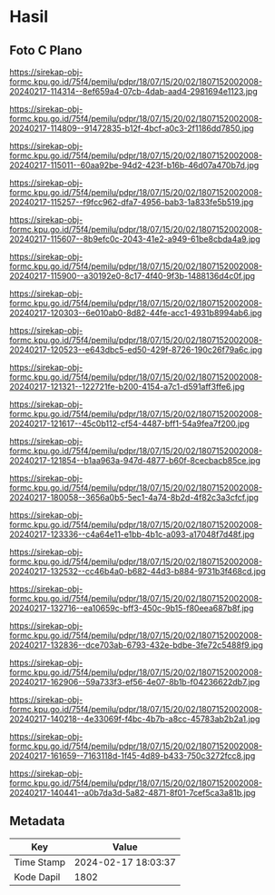 # Hasil

## Foto C Plano

https://sirekap-obj-formc.kpu.go.id/75f4/pemilu/pdpr/18/07/15/20/02/1807152002008-20240217-114314--8ef659a4-07cb-4dab-aad4-2981694e1123.jpg

https://sirekap-obj-formc.kpu.go.id/75f4/pemilu/pdpr/18/07/15/20/02/1807152002008-20240217-114809--91472835-b12f-4bcf-a0c3-2f1186dd7850.jpg

https://sirekap-obj-formc.kpu.go.id/75f4/pemilu/pdpr/18/07/15/20/02/1807152002008-20240217-115011--60aa92be-94d2-423f-b16b-46d07a470b7d.jpg

https://sirekap-obj-formc.kpu.go.id/75f4/pemilu/pdpr/18/07/15/20/02/1807152002008-20240217-115257--f9fcc962-dfa7-4956-bab3-1a833fe5b519.jpg

https://sirekap-obj-formc.kpu.go.id/75f4/pemilu/pdpr/18/07/15/20/02/1807152002008-20240217-115607--8b9efc0c-2043-41e2-a949-61be8cbda4a9.jpg

https://sirekap-obj-formc.kpu.go.id/75f4/pemilu/pdpr/18/07/15/20/02/1807152002008-20240217-115900--a30192e0-8c17-4f40-9f3b-1488136d4c0f.jpg

https://sirekap-obj-formc.kpu.go.id/75f4/pemilu/pdpr/18/07/15/20/02/1807152002008-20240217-120303--6e010ab0-8d82-44fe-acc1-4931b8994ab6.jpg

https://sirekap-obj-formc.kpu.go.id/75f4/pemilu/pdpr/18/07/15/20/02/1807152002008-20240217-120523--e643dbc5-ed50-429f-8726-190c26f79a6c.jpg

https://sirekap-obj-formc.kpu.go.id/75f4/pemilu/pdpr/18/07/15/20/02/1807152002008-20240217-121321--122721fe-b200-4154-a7c1-d591aff3ffe6.jpg

https://sirekap-obj-formc.kpu.go.id/75f4/pemilu/pdpr/18/07/15/20/02/1807152002008-20240217-121617--45c0b112-cf54-4487-bff1-54a9fea7f200.jpg

https://sirekap-obj-formc.kpu.go.id/75f4/pemilu/pdpr/18/07/15/20/02/1807152002008-20240217-121854--b1aa963a-947d-4877-b60f-8cecbacb85ce.jpg

https://sirekap-obj-formc.kpu.go.id/75f4/pemilu/pdpr/18/07/15/20/02/1807152002008-20240217-180058--3656a0b5-5ec1-4a74-8b2d-4f82c3a3cfcf.jpg

https://sirekap-obj-formc.kpu.go.id/75f4/pemilu/pdpr/18/07/15/20/02/1807152002008-20240217-123336--c4a64e11-e1bb-4b1c-a093-a17048f7d48f.jpg

https://sirekap-obj-formc.kpu.go.id/75f4/pemilu/pdpr/18/07/15/20/02/1807152002008-20240217-132532--cc46b4a0-b682-44d3-b884-9731b3f468cd.jpg

https://sirekap-obj-formc.kpu.go.id/75f4/pemilu/pdpr/18/07/15/20/02/1807152002008-20240217-132716--ea10659c-bff3-450c-9b15-f80eea687b8f.jpg

https://sirekap-obj-formc.kpu.go.id/75f4/pemilu/pdpr/18/07/15/20/02/1807152002008-20240217-132836--dce703ab-6793-432e-bdbe-3fe72c5488f9.jpg

https://sirekap-obj-formc.kpu.go.id/75f4/pemilu/pdpr/18/07/15/20/02/1807152002008-20240217-162906--59a733f3-ef56-4e07-8b1b-f04236622db7.jpg

https://sirekap-obj-formc.kpu.go.id/75f4/pemilu/pdpr/18/07/15/20/02/1807152002008-20240217-140218--4e33069f-f4bc-4b7b-a8cc-45783ab2b2a1.jpg

https://sirekap-obj-formc.kpu.go.id/75f4/pemilu/pdpr/18/07/15/20/02/1807152002008-20240217-161659--7163118d-1f45-4d89-b433-750c3272fcc8.jpg

https://sirekap-obj-formc.kpu.go.id/75f4/pemilu/pdpr/18/07/15/20/02/1807152002008-20240217-140441--a0b7da3d-5a82-4871-8f01-7cef5ca3a81b.jpg


## Metadata

| Key        | Value               |
| ---------- | ------------------- |
| Time Stamp | 2024-02-17 18:03:37 |
| Kode Dapil | 1802                |



